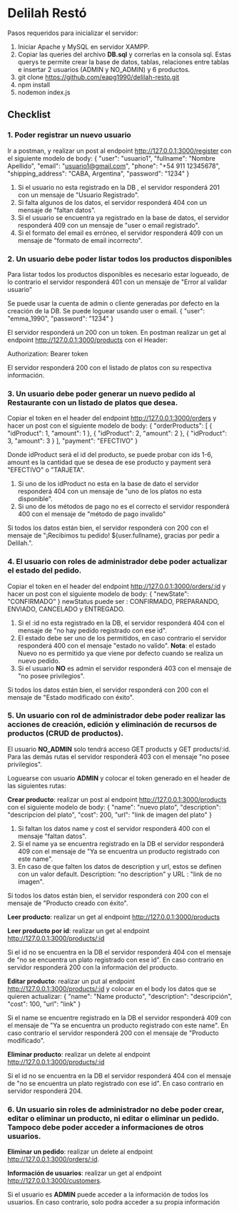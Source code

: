 # Delilah Restó

Pasos requeridos para inicializar el servidor:

1. Iniciar Apache y MySQL en servidor XAMPP. 
2. Copiar las queries del archivo **DB.sql** y correrlas en la consola sql. Estas querys te permite crear la base de datos, tablas, relaciones entre tablas e insertar 2 usuarios (ADMIN y NO_ADMIN) y 6 productos.
3. git clone https://github.com/eapg1990/delilah-resto.git
4. npm install
5. nodemon index.js

## Checklist

### 1. Poder registrar un nuevo usuario

Ir a postman, y realizar un post al endpoint http://127.0.0.1:3000/register con el siguiente modelo de body:
{
        "user": "usuario1",
        "fullname": "Nombre Apellido",
        "email": "usuario1@gmail.com",
        "phone": "+54 911 12345678",
        "shipping_address": "CABA, Argentina",
        "password": "1234"
 }
1. Si el usuario no esta registrado en la DB , el servidor responderá 201 con un mensaje de "Usuario Registrado".
2. Si falta algunos de los datos, el servidor responderá 404 con un mensaje de "faltan datos".
3. Si el usuario se encuentra ya registrado en la base de datos, el servidor responderá 409 con un mensaje de "user o email registrado".
4. Si el formato del email es erróneo, el servidor responderá 409 con un mensaje de "formato de email incorrecto".

### 2. Un usuario debe poder listar todos los productos disponibles

Para listar todos los productos disponibles es necesario estar logueado, de lo contrario el servidor responderá 401 con un mensaje de "Error al validar usuario"

Se puede usar la cuenta de admin o cliente generadas por defecto en la creación de la DB. Se puede loguear usando user o email.
{
        "user": "emma_1990",
        "password": "1234"
 }

El servidor responderá un 200 con un token. En postman realizar un get al endpoint http://127.0.0.1:3000/products con el Header:

Authorization: Bearer token

El servidor responderá 200 con el listado de platos con su respectiva información.

### 3. Un usuario debe poder generar un nuevo pedido al Restaurante con un listado de platos que desea.

Copiar el token en el header del endpoint http://127.0.0.1:3000/orders  y hacer un post con el siguiente modelo de body:
{ 
	"orderProducts": [ 
			{ 
	"idProduct": 1, 
	"amount": 1 
	},
	{ 
	"idProduct": 2, 
	"amount": 2
	}, 
	{ 
	"idProduct": 3, 
	"amount": 3 
	} 
	], 
	"payment": "EFECTIVO" 
}

Donde idProduct será el id del producto, se puede probar con ids 1-6, amount es la cantidad que se desea de ese producto y payment será "EFECTIVO" o "TARJETA".

1. Si uno de los idProduct no esta en la base de dato el servidor responderá 404 con un mensaje de "uno de los platos no esta disponible".
2. Si uno de los métodos de pago no es el correcto el servidor responderá 400 con el mensaje de "método de pago invalido"

Si todos los datos están bien, el servidor responderá con 200 con el mensaje de "¡Recibimos tu pedido! ${user.fullname}, gracias por pedir a Delilah.".

### 4. El usuario con roles de administrador debe poder actualizar el estado del pedido.

Copiar el token en el header del endpoint http://127.0.0.1:3000/orders/:id  y hacer un post con el siguiente modelo de body:
{
        "newState": "CONFIRMADO"
}
newStatus puede ser : CONFIRMADO, PREPARANDO, ENVIADO, CANCELADO y ENTREGADO.

1. Si el :id no esta registrado en la DB, el servidor responderá 404 con el mensaje de "no hay pedido registrado con ese id".
2. El estado debe ser uno de los permitidos, en caso contrario el servidor responderá 400 con el mensaje "estado no valido". **Nota**: el estado Nuevo no es permitido ya que viene por defecto cuando se realiza un nuevo pedido.
3. Si el usuario **NO** es admin el servidor responderá 403 con el mensaje de "no posee privilegios".

Si todos los datos están bien, el servidor responderá con 200 con el mensaje de "Estado modificado con éxito".

### 5. Un usuario con rol de administrador debe poder realizar las acciones de creación, edición y eliminación de recursos de productos (CRUD de productos).

El usuario **NO_ADMIN** solo tendrá acceso GET products y GET products/:id. Para las demás rutas el servidor responderá 403 con el mensaje "no posee privilegios".

Loguearse con usuario **ADMIN** y colocar el token generado en el header de las siguientes rutas:

**Crear producto**: realizar un post al endpoint http://127.0.0.1:3000/products con el siguiente modelo de body:
{
  "name": "nuevo plato",
  "description": "descripcion del plato",
  "cost": 200,
  "url": "link de imagen del plato"
}

1. Si faltan los datos name y cost el servidor responderá 400 con el mensaje "faltan datos".
2. Si el name ya se encuentra registrado en la DB el servidor responderá 409 con el mensaje de "Ya se encuentra un producto registrado con este name".
3. En caso de que falten los datos de description y url, estos se definen con un valor default. Description: "no description" y URL : "link de no imagen".

Si todos los datos están bien, el servidor responderá con 200 con el mensaje de "Producto creado con éxito".

**Leer producto**: realizar un get al endpoint http://127.0.0.1:3000/products

**Leer producto por id**: realizar un get al endpoint http://127.0.0.1:3000/products/:id

Si el id no se encuentra en la DB el servidor responderá 404 con el mensaje de "no se encuentra un plato registrado con ese id". En caso contrario en servidor responderá  200 con la información del producto.

**Editar producto**: realizar un put al endpoint http://127.0.0.1:3000/products/:id y colocar en el body los datos que se quieren actualizar:
{
      "name": "Name producto",
        "description": "descripción",
        "cost": 100,
        "url": "link"
}

Si el name se encuentre registrado en la DB el servidor responderá 409 con el mensaje de "Ya se encuentra un producto registrado con este name". En caso contrario el servidor responderá 200 con el mensaje de "Producto modificado".

**Eliminar producto**: realizar un delete al endpoint http://127.0.0.1:3000/products/:id

Si el id no se encuentra en la DB el servidor responderá 404 con el mensaje de "no se encuentra un plato registrado con ese id". En caso contrario en servidor responderá  204.

### 6. Un usuario sin roles de administrador no debe poder crear, editar o eliminar un producto, ni editar o eliminar un pedido. Tampoco debe poder acceder a informaciones de otros usuarios.

**Eliminar un pedido**: realizar un delete al endpoint http://127.0.0.1:3000/orders/:id.

**Información de usuarios**: realizar un get al endpoint http://127.0.0.1:3000/customers.

Si el usuario es **ADMIN** puede acceder a la información de todos los usuarios. En caso contrario, solo podra acceder a su propia información